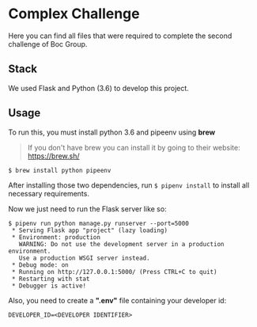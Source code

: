 # Complex Challenge

Here you can find all files that were required to complete the second challenge of Boc Group.


## Stack

We used Flask and Python (3.6) to develop this project.


## Usage

To run this, you must install python 3.6 and pipeenv using **brew**

> If you don't have brew you can install it by going to their website: https://brew.sh/

```shel
$ brew install python pipeenv
```


After installing those two dependencies, run ```$ pipenv install``` to install all necessary requirements.


Now we just need to run the Flask server like so:
 
```shell
$ pipenv run python manage.py runserver --port=5000
 * Serving Flask app "project" (lazy loading)
 * Environment: production
   WARNING: Do not use the development server in a production environment.
   Use a production WSGI server instead.
 * Debug mode: on
 * Running on http://127.0.0.1:5000/ (Press CTRL+C to quit)
 * Restarting with stat
 * Debugger is active!
```

Also, you need to create a **".env"** file containing your developer id:

```text
DEVELOPER_ID=<DEVELOPER IDENTIFIER>
```











